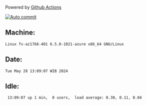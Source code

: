 Powered by [Github Actions](https://github.com/features/actions)

[![Auto commit](https://github.com/hiage/workstation/workflows/Auto%20commit/badge.svg)](https://github.com/hiage/workstation/actions?query=workflow%3A%22Auto+commit%22)

## Machine:
```
Linux fv-az1766-401 6.5.0-1021-azure x86_64 GNU/Linux
```
## Date:
```
Tue May 28 13:09:07 WIB 2024
```
## Idle:
```
 13:09:07 up 1 min,  0 users,  load average: 0.30, 0.11, 0.04
```
